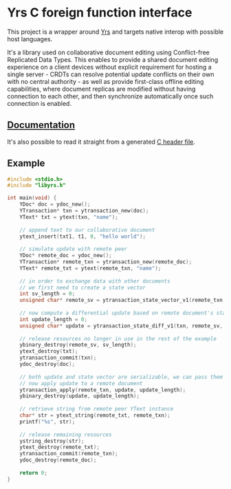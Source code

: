 # Yrs C foreign function interface

This project is a wrapper around [Yrs](../yrs/README.md) and targets native interop with possible host languages.

It's a library used on collaborative document editing using Conflict-free Replicated Data Types.
This enables to provide a shared document editing experience on a client devices without explicit requirement for hosting a single server - CRDTs can resolve potential update conflicts on their own with no central authority - as well as provide first-class offline editing capabilities, where document replicas are modified without having connection to each other, and then synchronize automatically once such connection is enabled.

## [Documentation](https://docs.rs/yffi~~~~/)

It's also possible to read it straight from a generated [C header file](../tests-ffi/include/libyrs.h).

## Example

```c
#include <stdio.h>
#include "libyrs.h"

int main(void) {
    YDoc* doc = ydoc_new();
    YTransaction* txn = ytransaction_new(doc);
    YText* txt = ytext(txn, "name");
    
    // append text to our collaborative document
    ytext_insert(txt1, t1, 0, "hello world");
    
    // simulate update with remote peer
    YDoc* remote_doc = ydoc_new();
    YTransaction* remote_txn = ytransaction_new(remote_doc);
    YText* remote_txt = ytext(remote_txn, "name");
    
    // in order to exchange data with other documents
    // we first need to create a state vector
    int sv_length = 0;
    unsigned char* remote_sv = ytransaction_state_vector_v1(remote_txn, &sv_length);
    
    // now compute a differential update based on remote document's state vector
    int update_length = 0;
    unsigned char* update = ytransaction_state_diff_v1(txn, remote_sv, sv_length, &update_length);
    
    // release resources no longer in use in the rest of the example
    ybinary_destroy(remote_sv, sv_length);
    ytext_destroy(txt);
    ytransaction_commit(txn);
    ydoc_destroy(doc);
    
    // both update and state vector are serializable, we can pass them over the wire
    // now apply update to a remote document
    ytransaction_apply(remote_txn, update, update_length);
    ybinary_destroy(update, update_length);
    
    // retrieve string from remote peer YText instance
    char* str = ytext_string(remote_txt, remote_txn);
    printf("%s", str);
    
    // release remaining resources
    ystring_destroy(str);
    ytext_destroy(remote_txt);
    ytransaction_commit(remote_txn);
    ydoc_destroy(remote_doc);
    
    return 0;
}
```